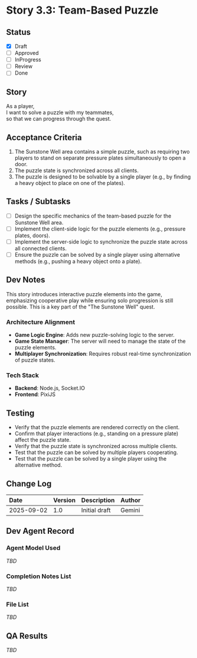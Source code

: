 # **Story 3.3: Team-Based Puzzle**

## **Status**

* [x] Draft  
* [ ] Approved  
* [ ] InProgress  
* [ ] Review  
* [ ] Done

## **Story**

As a player,  
I want to solve a puzzle with my teammates,  
so that we can progress through the quest.

## **Acceptance Criteria**

1. The Sunstone Well area contains a simple puzzle, such as requiring two players to stand on separate pressure plates simultaneously to open a door.  
2. The puzzle state is synchronized across all clients.  
3. The puzzle is designed to be solvable by a single player (e.g., by finding a heavy object to place on one of the plates).

## **Tasks / Subtasks**

* [ ] Design the specific mechanics of the team-based puzzle for the Sunstone Well area.
* [ ] Implement the client-side logic for the puzzle elements (e.g., pressure plates, doors).
* [ ] Implement the server-side logic to synchronize the puzzle state across all connected clients.
* [ ] Ensure the puzzle can be solved by a single player using alternative methods (e.g., pushing a heavy object onto a plate).

## **Dev Notes**

This story introduces interactive puzzle elements into the game, emphasizing cooperative play while ensuring solo progression is still possible. This is a key part of the "The Sunstone Well" quest.

### **Architecture Alignment**

* **Game Logic Engine**: Adds new puzzle-solving logic to the server.
* **Game State Manager**: The server will need to manage the state of the puzzle elements.
* **Multiplayer Synchronization**: Requires robust real-time synchronization of puzzle states.

### **Tech Stack**

* **Backend**: Node.js, Socket.IO
* **Frontend**: PixiJS

## **Testing**

* Verify that the puzzle elements are rendered correctly on the client.
* Confirm that player interactions (e.g., standing on a pressure plate) affect the puzzle state.
* Verify that the puzzle state is synchronized across multiple clients.
* Test that the puzzle can be solved by multiple players cooperating.
* Test that the puzzle can be solved by a single player using the alternative method.

## **Change Log**

| Date | Version | Description | Author |
| :---- | :---- | :---- | :---- |
| 2025-09-02 | 1.0 | Initial draft | Gemini |

## **Dev Agent Record**

### **Agent Model Used**

*TBD*

### **Completion Notes List**

*TBD*

### **File List**

*TBD*

## **QA Results**

*TBD*